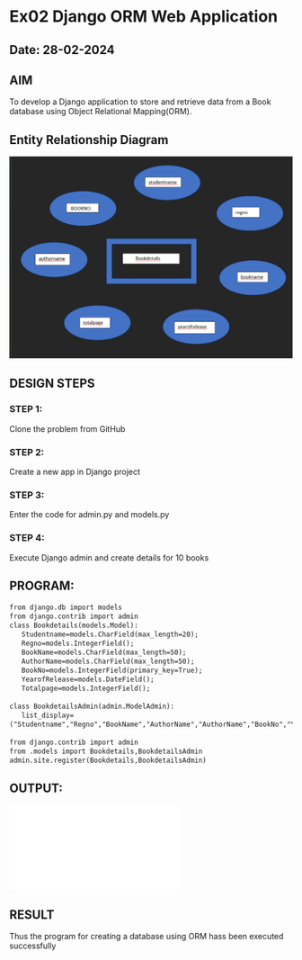 # Ex02 Django ORM Web Application
## Date: 28-02-2024

## AIM
To develop a Django application to store and retrieve data from a Book database using Object Relational Mapping(ORM).

## Entity Relationship Diagram

![ER DIAGRAM](<WhatsApp Image 2024-03-04 at 13.50.22_316f190d.jpg>)

## DESIGN STEPS

### STEP 1:
Clone the problem from GitHub

### STEP 2:
Create a new app in Django project

### STEP 3:
Enter the code for admin.py and models.py

### STEP 4:
Execute Django admin and create details for 10 books

## PROGRAM:
```
from django.db import models
from django.contrib import admin
class Bookdetails(models.Model):
   Studentname=models.CharField(max_length=20);
   Regno=models.IntegerField();
   BookName=models.CharField(max_length=50);
   AuthorName=models.CharField(max_length=50);
   BookNo=models.IntegerField(primary_key=True);
   YearofRelease=models.DateField();
   Totalpage=models.IntegerField();
   
class BookdetailsAdmin(admin.ModelAdmin):
   list_display=("Studentname","Regno","BookName","AuthorName","AuthorName","BookNo","YearofRelease","Totalpage");

from django.contrib import admin
from .models import Bookdetails,BookdetailsAdmin
admin.site.register(Bookdetails,BookdetailsAdmin)
```
## OUTPUT:
![output](<screen shot of ORM PROJECT.pdf>)



## RESULT
Thus the program for creating a database using ORM hass been executed successfully
